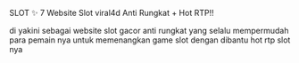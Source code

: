 SLOT ✨ 7 Website Slot viral4d Anti Rungkat + Hot RTP!!

di yakini sebagai website slot gacor anti rungkat yang selalu mempermudah para pemain nya untuk memenangkan game slot dengan dibantu hot rtp slot nya
